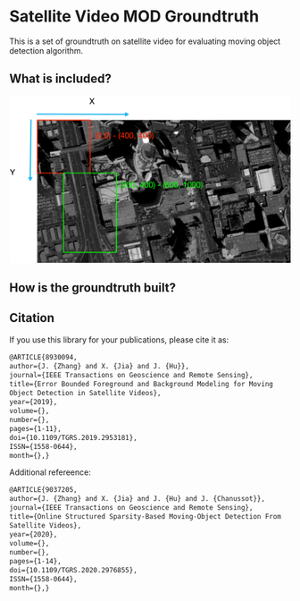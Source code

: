 # Satellite Video MOD Groundtruth

This is a set of groundtruth on satellite video for evaluating moving object detection algorithm.

## What is included?

![](/images/intro.png)
## How is the groundtruth built?

## Citation

If you use this library for your publications, please cite it as:

```
@ARTICLE{8930094, 
author={J. {Zhang} and X. {Jia} and J. {Hu}}, 
journal={IEEE Transactions on Geoscience and Remote Sensing}, 
title={Error Bounded Foreground and Background Modeling for Moving Object Detection in Satellite Videos}, 
year={2019}, 
volume={}, 
number={}, 
pages={1-11}, 
doi={10.1109/TGRS.2019.2953181}, 
ISSN={1558-0644}, 
month={},}
```

Additional refereence:
```
@ARTICLE{9037205, 
author={J. {Zhang} and X. {Jia} and J. {Hu} and J. {Chanussot}}, 
journal={IEEE Transactions on Geoscience and Remote Sensing}, 
title={Online Structured Sparsity-Based Moving-Object Detection From Satellite Videos}, 
year={2020}, 
volume={}, 
number={}, 
pages={1-14}, 
doi={10.1109/TGRS.2020.2976855}, 
ISSN={1558-0644}, 
month={},}
```


